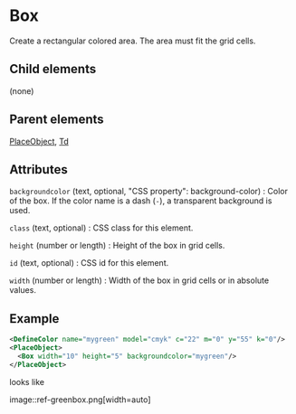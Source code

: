 # Box



Create a rectangular colored area. The area must fit the grid cells.



##  Child elements

(none)

##  Parent elements

[PlaceObject](../placeobject.md), [Td](../td.md)


## Attributes



`backgroundcolor` (text, optional, "CSS property": background-color)
:   Color of the box. If the color name is a dash (`-`), a transparent background is used.




`class` (text, optional)
:   CSS class for this element.




`height` (number or length)
:   Height of the box in grid cells.




`id` (text, optional)
:   CSS id for this element.




`width` (number or length)
:   Width of the box in grid cells or in absolute values.




## Example

```xml
<DefineColor name="mygreen" model="cmyk" c="22" m="0" y="55" k="0"/>
<PlaceObject>
  <Box width="10" height="5" backgroundcolor="mygreen"/>
</PlaceObject>

```

looks like



image::ref-greenbox.png[width=auto]





